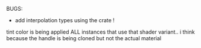 BUGS:

- add interpolation types using the crate ! 


tint color is being applied  ALL instances that use that shader variant.. i think because the handle is being cloned but not the actual material 
